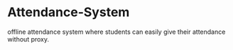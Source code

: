 # Attendance-System
offline attendance system where students can easily give their attendance without proxy.
